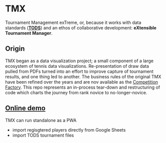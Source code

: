 # TMX

Tournament Management exTreme, or, because it works with data standards (**[TODS](https://itftennis.atlassian.net/wiki/spaces/TODS/overview)**) and an ethos of collaborative development: **eXtensible Tournament Manager**.

## Origin

TMX began as a data visualization project; a small component of a large ecosystem of tennis data visualizations. Re-presentation of draw data pulled from PDFs turned into an effort to improve capture of tournament results, and one thing led to another. The business rules of the original TMX have been refined over the years and are nov available as the [Competition Factory](https://courthive.github.io/tods-competition-factory/). This repo represents an in-process tear-down and restructuring of code which charts the journey from rank novice to no-longer-novice.

## [Online demo](https://courthive.github.io/TMX)

TMX can run standalone as a PWA

- import regisgtered players directly from Google Sheets
- import TODS tournament files
